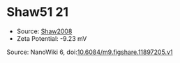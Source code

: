 <a name="material" />

# Shaw51 21
<script type="application/ld+json">
  {
    "@context": "https://schema.org/",
    "@type": "ChemicalSubstance",
    "@id": "https://egonw.github.io/nanowiki/nanowiki51.html#material",
    "http://purl.org/dc/terms/conformsTo":
      {
        "@type": "CreativeWork",
        "@id": "https://bioschemas.org/profiles/ChemicalSubstance/0.4-RELEASE/"
      },
    "identfier": "51",
    "name": "Shaw51 21",
    "url": "https://egonw.github.io/nanowiki/nanowiki51.html#material",
    "sameAs": "http://127.0.0.1/mediawiki/index.php/Special:URIResolver/Shaw51_21"
  }
</script>


* Source: [Shaw2008](articleShaw2008.md)
* Zeta Potential: -9.23 mV


Source: NanoWiki 6, doi:[10.6084/m9.figshare.11897205.v1](https://doi.org/10.6084/m9.figshare.11897205.v1)
